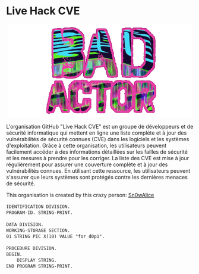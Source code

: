 # Live Hack CVE
<p align="center">
  <img src="./bad-actor.gif" />
</p>


L'organisation GitHub "Live Hack CVE" est un groupe de développeurs et de sécurité informatique qui mettent en ligne une liste complète et à jour des vulnérabilités de sécurité connues (CVE) dans les logiciels et les systèmes d'exploitation. Grâce à cette organisation, les utilisateurs peuvent facilement accéder à des informations détaillées sur les failles de sécurité et les mesures à prendre pour les corriger. La liste des CVE est mise à jour régulièrement pour assurer une couverture complète et à jour des vulnérabilités connues. En utilisant cette ressource, les utilisateurs peuvent s'assurer que leurs systèmes sont protégés contre les dernières menaces de sécurité.

This organisation is created by this crazy person: [Sn0wAlice](https://github.com/Sn0wAlice)

```cobol
IDENTIFICATION DIVISION.
PROGRAM-ID. STRING-PRINT.

DATA DIVISION.
WORKING-STORAGE SECTION.
01 STRING PIC X(10) VALUE "for d0p1".

PROCEDURE DIVISION.
BEGIN.
    DISPLAY STRING.
END PROGRAM STRING-PRINT.
```